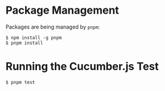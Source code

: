 # Package Management

Packages are being managed by `pnpm`:

```shell
$ npm install -g pnpm
$ pnpm install
```

# Running the Cucumber.js Test

```shell
$ pnpm test
```
